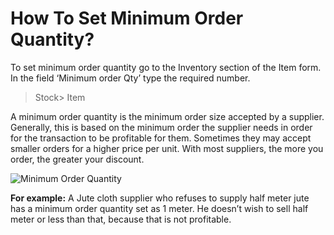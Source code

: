# How To Set Minimum Order Quantity?

To set minimum order quantity go to the Inventory section of the Item form. In the field ‘Minimum order Qty’ type the required number.

> Stock> Item

A minimum order quantity is the minimum order size accepted by a supplier. Generally, this is based on the minimum order the supplier needs in order for the transaction to be profitable for them. Sometimes they may accept smaller orders for a higher price per unit. With most suppliers, the more you order, the greater your discount.

![Minimum Order Quantity](/assets/frappe_io/images/erpnext/faq-min-ord-qty.png)

__For example:__ A Jute cloth supplier who refuses to supply half meter jute has a minimum order quantity set as 1 meter. He doesn’t wish to sell half meter or less than that, because that is not profitable.
